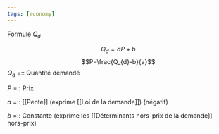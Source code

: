 ```yaml
---
tags: [economy] 
---
```


Formule $Q_d$

$$Q_d=aP+b$$
$$P=\frac{Q_{d}-b}{a}$$
$Q_d$ =:: Quantité demandé 
<!--SR:!2024-01-21,254,320-->
$P$ =:: Prix
<!--SR:!2023-04-22,46,292-->
$a$ =:: [[Pente]] (exprime [[Loi de la demande]]) (négatif)
<!--SR:!2023-06-26,97,310-->
$b$ =:: Constante (exprime les [[Déterminants hors-prix de la demande]] hors-prix)
<!--SR:!2023-04-18,42,272-->